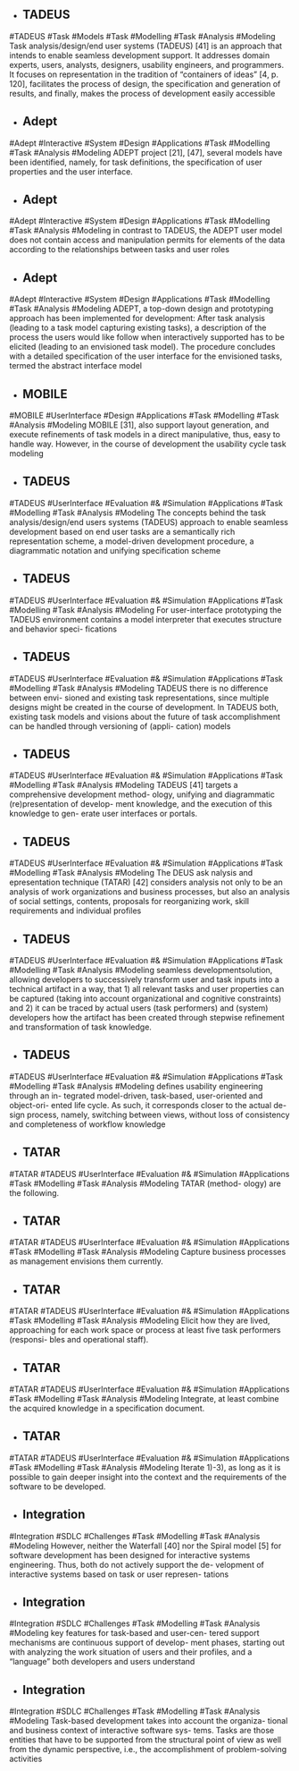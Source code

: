 - ## TADEUS
#TADEUS #Task #Models #Task #Modelling #Task #Analysis  #Modeling 
Task analysis/design/end user systems (TADEUS) [41] is an approach that intends to enable seamless development support. It addresses domain experts, users, analysts, designers, usability engineers, and programmers. It focuses on representation in the tradition of “containers of ideas” [4, p. 120], facilitates the process of design, the specification and generation of results, and finally, makes the process of development easily accessible

- ## Adept
#Adept #Interactive #System #Design #Applications #Task #Modelling #Task #Analysis  #Modeling 
ADEPT project [21], [47], several models have been identified, namely, for task definitions, the specification of user properties and the user interface.

- ## Adept
#Adept #Interactive #System #Design #Applications #Task #Modelling #Task #Analysis  #Modeling 
in contrast to TADEUS, the ADEPT user model does not contain access and manipulation permits for elements of the data according to the relationships between tasks and user roles

- ## Adept
#Adept #Interactive #System #Design #Applications #Task #Modelling #Task #Analysis  #Modeling 
ADEPT, a top-down design and prototyping approach has been implemented for development: After task analysis (leading to a task model capturing existing tasks), a description of the process the users would like follow when interactively supported has to be elicited (leading to an envisioned task model). The procedure concludes with a detailed specification of the user interface for the envisioned tasks, termed the abstract interface model

- ## MOBILE
#MOBILE #UserInterface #Design #Applications #Task #Modelling #Task #Analysis  #Modeling 
MOBILE [31], also support layout generation, and execute refinements of task models in a direct manipulative, thus, easy to handle way. However, in the course of development the usability cycle task modeling

- ## TADEUS
#TADEUS #UserInterface #Evaluation #& #Simulation #Applications #Task #Modelling #Task #Analysis  #Modeling 
The concepts behind the task analysis/design/end users systems (TADEUS) approach to enable seamless development based on end user tasks are a semantically rich representation scheme, a model-driven development procedure, a diagrammatic notation and unifying specification scheme

- ## TADEUS
#TADEUS #UserInterface #Evaluation #& #Simulation #Applications #Task #Modelling #Task #Analysis  #Modeling 
For user-interface prototyping the TADEUS environment contains a model interpreter that executes structure and behavior speci- fications

- ## TADEUS
#TADEUS #UserInterface #Evaluation #& #Simulation #Applications #Task #Modelling #Task #Analysis  #Modeling 
TADEUS there is no difference between envi- sioned and existing task representations, since multiple designs might be created in the course of development. In TADEUS both, existing task models and visions about the future of task accomplishment can be handled through versioning of (appli- cation) models

- ## TADEUS
#TADEUS #UserInterface #Evaluation #& #Simulation #Applications #Task #Modelling #Task #Analysis  #Modeling 
TADEUS [41] targets a comprehensive development method- ology, unifying and diagrammatic (re)presentation of develop- ment knowledge, and the execution of this knowledge to gen- erate user interfaces or portals.

- ## TADEUS
#TADEUS #UserInterface #Evaluation #& #Simulation #Applications #Task #Modelling #Task #Analysis  #Modeling 
The DEUS ask nalysis and epresentation technique (TATAR) [42] considers analysis not only to be an analysis of work organizations and business processes, but also an analysis of social settings, contents, proposals for reorganizing work, skill requirements and individual profiles

- ## TADEUS
#TADEUS #UserInterface #Evaluation #& #Simulation #Applications #Task #Modelling #Task #Analysis  #Modeling 
seamless developmentsolution, allowing developers to successively transform user and task inputs into a technical artifact in a way, that 1) all relevant tasks and user properties can be captured (taking into account organizational and cognitive constraints) and 2) it can be traced by actual users (task performers) and (system) developers how the artifact has been created through stepwise refinement and transformation of task knowledge.

- ## TADEUS
#TADEUS #UserInterface #Evaluation #& #Simulation #Applications #Task #Modelling #Task #Analysis  #Modeling 
defines usability engineering through an in- tegrated model-driven, task-based, user-oriented and object-ori- ented life cycle. As such, it corresponds closer to the actual de- sign process, namely, switching between views, without loss of consistency and completeness of workflow knowledge

- ## TATAR
#TATAR #TADEUS #UserInterface #Evaluation #& #Simulation #Applications #Task #Modelling #Task #Analysis  #Modeling 
TATAR (method- ology) are the following.

- ## TATAR
#TATAR #TADEUS #UserInterface #Evaluation #& #Simulation #Applications #Task #Modelling #Task #Analysis  #Modeling 
Capture business processes as management envisions them currently.

- ## TATAR
#TATAR #TADEUS #UserInterface #Evaluation #& #Simulation #Applications #Task #Modelling #Task #Analysis  #Modeling 
Elicit how they are lived, approaching for each work space or process at least five task performers (responsi- bles and operational staff).

- ## TATAR
#TATAR #TADEUS #UserInterface #Evaluation #& #Simulation #Applications #Task #Modelling #Task #Analysis  #Modeling 
Integrate, at least combine the acquired knowledge in a specification document.

- ## TATAR
#TATAR #TADEUS #UserInterface #Evaluation #& #Simulation #Applications #Task #Modelling #Task #Analysis  #Modeling 
Iterate 1)-3), as long as it is possible to gain deeper insight into the context and the requirements of the software to be developed.

- ## Integration
#Integration  #SDLC #Challenges #Task #Modelling #Task #Analysis  #Modeling 
However, neither the Waterfall [40] nor the Spiral model [5] for software development has been designed for interactive systems engineering. Thus, both do not actively support the de- velopment of interactive systems based on task or user represen- tations

- ## Integration
#Integration  #SDLC #Challenges #Task #Modelling #Task #Analysis  #Modeling 
key features for task-based and user-cen- tered support mechanisms are continuous support of develop- ment phases, starting out with analyzing the work situation of users and their profiles, and a “language” both developers and users understand

- ## Integration
#Integration  #SDLC #Challenges #Task #Modelling #Task #Analysis  #Modeling 
Task-based development takes into account the organiza- tional and business context of interactive software sys- tems. Tasks are those entities that have to be supported from the structural point of view as well from the dynamic perspective, i.e., the accomplishment of problem-solving activities

